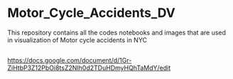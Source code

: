 # Motor_Cycle_Accidents_DV
This repository contains all the codes notebooks and images that are used in visualization of Motor cycle accidents in NYC

## 

https://docs.google.com/document/d/1Gr-ZiHtbP3Z12PbOi8tsZ2NIh0d2TDuHDmyHQhTaMdY/edit